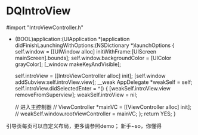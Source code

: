 # DQIntroView

#import "IntroViewController.h"

- (BOOL)application:(UIApplication *)application didFinishLaunchingWithOptions:(NSDictionary *)launchOptions {
    self.window = [[UIWindow alloc] initWithFrame:[UIScreen mainScreen].bounds];
    self.window.backgroundColor = [UIColor grayColor];
    [_window makeKeyAndVisible];
    
    self.introView = [[IntroViewController alloc] init];
    [self.window addSubview:self.introView.view];
    __weak AppDelegate *weakSelf = self;
    self.introView.didSelectedEnter = ^() {
        [weakSelf.introView.view removeFromSuperview];
        weakSelf.introView = nil;

    // 进入主控制器
    //  ViewController *mainVC = [[ViewController alloc] init];
    //  weakSelf.window.rootViewController = mainVC;
    };
    return YES;
}

引导页每页可以自定义布局，更多请参照demo；
新手~so，你懂得

